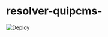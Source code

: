 # resolver-quipcms-

[![Deploy](https://www.herokucdn.com/deploy/button.png)](https://heroku.com/deploy)
